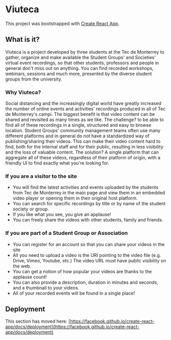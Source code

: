 # Viuteca

This project was bootstrapped with [Create React App](https://github.com/facebook/create-react-app).

## What is it?

Viuteca is a project developed by three students at the Tec de Monterrey to gather, organize and make available the Student Groups' and Societies' virtual event recordings, so that other students, professors and people in general don't miss out on anything. You can find recorded workshops, webinars, sessions and much more, presented by the diverse student groups from the university.

### Why Viuteca?
Social distancing and the increasingly digital world have greatly increased the number of online events and activities' recordings produced in all of Tec de Monterrey's campi. 
The biggest benefit is that video content can be shared and revisited as many times as we like.
The challenge? to be able to find all of these recordings in a single, structured and easy to browse location. 
Student Groups' community management teams often use many different platforms and in general do not have a standardized way of publishing/sharing their videos. This can make their video content hard to find, both for the internal staff and for their public, resulting in less visibility and the loss of valuable content.
The solution? A single platform that can aggregate all of these videos, regardless of their platform of origin, with a friendly UI to find exactly what you're looking for.

### If you are a visitor to the site
- You will find the latest activities and events uploaded by the students from Tec de Monterrey in the main page and view them in an embedded video player or opening them in their original host platform.
- You can search for specific recordings by title or by name of the student society or group.
- If you like what you see, you give an applause!
- You can freely share the videos with other students, family and friends.

### If you are part of a Student Group or Association
- You can register for an account so that you can share your videos in the site
- All you need to upload a video is the URI pointing to the video file (e.g. Drive, Vimeo, Youtube, etc.) The video URL must have public visibility on the web.
- You can get a notion of how popular your videos are thanks to the applause count!
- You can also provide a description, duration in minutes and seconds, and a thumbnail to your videos.
- All of your recorded events will be found in a single place!



## Deployment

This section has moved here: [https://facebook.github.io/create-react-app/docs/deployment](https://facebook.github.io/create-react-app/docs/deployment)
